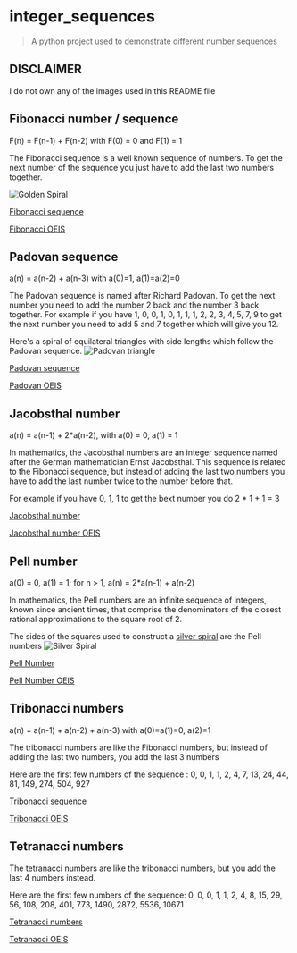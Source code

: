 # integer_sequences

>A python project used to demonstrate different number sequences

## DISCLAIMER

I do not own any of the images used in this README file

## Fibonacci number / sequence

F(n) = F(n-1) + F(n-2) with F(0) = 0 and F(1) = 1

The Fibonacci sequence is a well known sequence of numbers.
To get the next number of the sequence you just have to add the last two numbers together.

![Golden Spiral](https://i.imgur.com/zg7ljPn.png "Golden Spiral")

[Fibonacci sequence](https://en.wikipedia.org/wiki/Fibonacci_number)

[Fibonacci OEIS](https://oeis.org/A000045)

## Padovan sequence

a(n) = a(n-2) + a(n-3) with a(0)=1, a(1)=a(2)=0

The Padovan sequence is named after Richard Padovan.
To get the next number you need to add the number 2 back and the number 3 back together.
For example if you have 1, 0, 0, 1, 0, 1, 1, 1, 2, 2, 3, 4, 5, 7, 9 to get the next number you need to add 5 and 7 together which will give you 12.

Here's a spiral of equilateral triangles with side lengths which follow the Padovan sequence.
![Padovan triangle](https://i.imgur.com/4wFDZ0Y.png "Padovan triangle")

[Padovan sequence](https://en.wikipedia.org/wiki/Padovan_sequence)

[Padovan OEIS](https://oeis.org/A000931)

## Jacobsthal number

a(n) = a(n-1) + 2*a(n-2), with a(0) = 0, a(1) = 1

In mathematics, the Jacobsthal numbers are an integer sequence named after the German mathematician Ernst Jacobsthal. This sequence is related to the Fibonacci sequence, but instead of adding the last two numbers you have to add the last number twice to the number before that.

For example if you have 0, 1, 1 to get the bext number you do 2 * 1 + 1 = 3

[Jacobsthal number](https://en.wikipedia.org/wiki/Jacobsthal_number)

[Jacobsthal number OEIS](https://oeis.org/A001045)

## Pell number

a(0) = 0, a(1) = 1; for n > 1, a(n) = 2*a(n-1) + a(n-2)

In mathematics, the Pell numbers are an infinite sequence of integers, known since ancient times, that comprise the denominators of the closest rational approximations to the square root of 2.

The sides of the squares used to construct a [silver spiral](https://en.wikipedia.org/wiki/Silver_ratio) are the Pell numbers
![Silver Spiral](https://i.imgur.com/PbR5ZqD.png "Silver spiral approximation")

[Pell Number](https://en.wikipedia.org/wiki/Pell_number)

[Pell Number OEIS](https://oeis.org/A000129)

## Tribonacci numbers

a(n) = a(n-1) + a(n-2) + a(n-3) with a(0)=a(1)=0, a(2)=1

The tribonacci numbers are like the Fibonacci numbers, but instead of adding the last two numbers, you add the last 3 numbers

Here are the first few numbers of the sequence : 0, 0, 1, 1, 2, 4, 7, 13, 24, 44, 81, 149, 274, 504, 927

[Tribonacci sequence](https://en.wikipedia.org/wiki/Generalizations_of_Fibonacci_numbers#Tribonacci_numbers)

[Tribonacci OEIS](https://oeis.org/A000073)

## Tetranacci numbers

The tetranacci numbers are like the tribonacci numbers, but you add the last 4 numbers instead.

Here are the first few numbers of the sequence: 0, 0, 0, 1, 1, 2, 4, 8, 15, 29, 56, 108, 208, 401, 773, 1490, 2872, 5536, 10671

[Tetranacci numbers](https://en.wikipedia.org/wiki/Generalizations_of_Fibonacci_numbers#Tetranacci_numbers)

[Tetranacci OEIS](https://oeis.org/A000078)